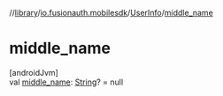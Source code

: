 //[library](../../../index.md)/[io.fusionauth.mobilesdk](../index.md)/[UserInfo](index.md)/[middle_name](middle_name.md)

# middle_name

[androidJvm]\
val [middle_name](middle_name.md): [String](https://kotlinlang.org/api/core/kotlin-stdlib/kotlin/-string/index.html)? = null